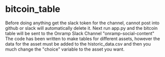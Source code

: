 # bitcoin_table

Before doing anything get the slack token for the channel, cannot post into github or slack will automatically delete it. 
Next run app.py and the bitcoin table will be sent to the Onramp Slack Channel "onramp-social-content" 
The code has been written to make tables for different assets, however the data for the asset must be added to the historic_data.csv and then you much change the "choice" variable to the asset you want. 